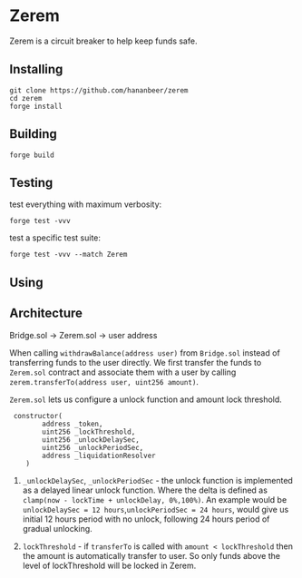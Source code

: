 # Zerem

Zerem is a circuit breaker to help keep funds safe.

## Installing

```
git clone https://github.com/hananbeer/zerem
cd zerem
forge install
```

## Building

```
forge build
```

## Testing

test everything with maximum verbosity:
```
forge test -vvv
```

test a specific test suite:
```
forge test -vvv --match Zerem
```

## Using

## Architecture

Bridge.sol -> Zerem.sol -> user address

When calling `withdrawBalance(address user)` from `Bridge.sol` instead of transferring funds to the user directly.
We first transfer the funds to `Zerem.sol` contract and associate them with a user by calling `zerem.transferTo(address user, uint256 amount)`.

`Zerem.sol` lets us configure a unlock function and amount lock threshold.

```
 constructor(
        address _token,
        uint256 _lockThreshold,
        uint256 _unlockDelaySec,
        uint256 _unlockPeriodSec,
        address _liquidationResolver
    )
```
1. `_unlockDelaySec`, `_unlockPeriodSec` - the unlock function is implemented as a delayed linear unlock function.
Where the delta is defined as `clamp(now - lockTime + unlockDelay, 0%,100%)`.
An example would be `unlockDelaySec = 12 hours`,`unlockPeriodSec = 24 hours`, would give us initial 12 hours period with no unlock, following 24 hours period of gradual unlocking.

2. `lockThreshold` - if `transferTo` is called with `amount < lockThreshold` then the amount is automatically transfer to user. So only funds above the level of lockThreshold will be locked in Zerem.
